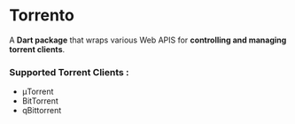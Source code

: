 # Torrento

A **Dart package** that wraps various Web APIS for **controlling and managing torrent clients**.


### Supported Torrent Clients : 
+ &mu;Torrent
+ BitTorrent
+ qBittorrent
